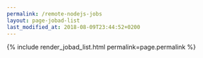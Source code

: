 ```yaml
---
permalink: /remote-nodejs-jobs
layout: page-jobad-list
last_modified_at: 2018-08-09T23:44:52+0200
---
```

{% include render_jobad_list.html permalink=page.permalink %}
